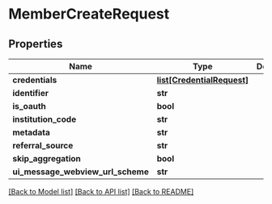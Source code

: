 # MemberCreateRequest

## Properties
Name | Type | Description | Notes
------------ | ------------- | ------------- | -------------
**credentials** | [**list[CredentialRequest]**](CredentialRequest.md) |  | [optional] 
**identifier** | **str** |  | [optional] 
**is_oauth** | **bool** |  | [optional] 
**institution_code** | **str** |  | 
**metadata** | **str** |  | [optional] 
**referral_source** | **str** |  | [optional] 
**skip_aggregation** | **bool** |  | [optional] 
**ui_message_webview_url_scheme** | **str** |  | [optional] 

[[Back to Model list]](../README.md#documentation-for-models) [[Back to API list]](../README.md#documentation-for-api-endpoints) [[Back to README]](../README.md)


